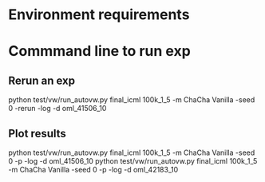 # Environment requirements


# Commmand line to run exp
## Rerun an exp
python test/vw/run_autovw.py  final_icml 100k_1_5 -m ChaCha  Vanilla   -seed 0  -rerun -log -d oml_41506_10
## Plot results 
python test/vw/run_autovw.py  final_icml 100k_1_5 -m ChaCha  Vanilla   -seed 0  -p -log -d oml_41506_10
python test/vw/run_autovw.py  final_icml 100k_1_5 -m ChaCha  Vanilla   -seed 0  -p  -log -d oml_42183_10